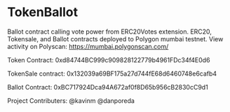 # TokenBallot
Ballot contract calling vote power from ERC20Votes extension. ERC20, Tokensale, and Ballot contracts deployed to Polygon mumbai testnet.
View activity on Polyscan: https://mumbai.polygonscan.com/

Token Contract: 0xd84744BC999c909828122779b4961FDc34f4E0d6 

TokenSale contract: 0x132039a69BF175a27d744fE68d6460748e6cafb4 

Ballot Contract: 0xBC717924Dca94A672af0f8D65b956cB2830cC9d1

Project Contributers:
@kavinm
@danporeda
